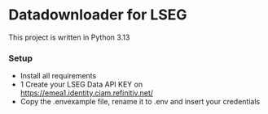 # Datadownloader for LSEG

This project is written in Python 3.13

### Setup
 - Install all requirements
 - 1 Create your LSEG Data API KEY on https://emea1.identity.ciam.refinitiv.net/
 - Copy the .envexample file, rename it to .env and insert your credentials


